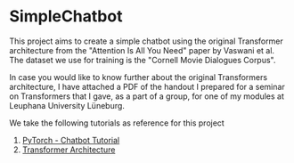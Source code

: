 # SimpleChatbot

This project aims to create a simple chatbot using the original Transformer architecture from the "Attention Is All You Need" paper by Vaswani et al. The dataset we use for training is the "Cornell Movie Dialogues Corpus". 

In case you would like to know further about the original Transformers architecture, I have attached a PDF of the handout I prepared for a seminar on Transformers that I gave, as a part of a group, for one of my modules at Leuphana University Lüneburg.  

We take the following tutorials as reference for this project 
1. <a href="https://pytorch.org/tutorials/beginner/chatbot_tutorial.html">PyTorch - Chatbot Tutorial</a>
2. <a href="https://www.datacamp.com/tutorial/building-a-transformer-with-py-torch">Transformer Architecture</a>